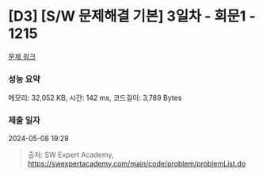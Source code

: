 # [D3] [S/W 문제해결 기본] 3일차 - 회문1 - 1215 

[문제 링크](https://swexpertacademy.com/main/code/problem/problemDetail.do?contestProbId=AV14QpAaAAwCFAYi) 

### 성능 요약

메모리: 32,052 KB, 시간: 142 ms, 코드길이: 3,789 Bytes

### 제출 일자

2024-05-08 19:28



> 출처: SW Expert Academy, https://swexpertacademy.com/main/code/problem/problemList.do